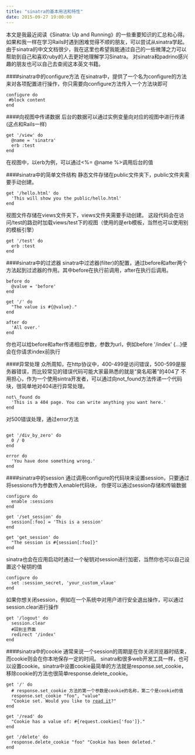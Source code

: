```yaml
---
title: "sinatra的基本用法和特性"
date: 2015-09-27 19:00:00
---
```

本文是我最近阅读《Sinatra: Up and Running》的一些重要知识的汇总和心得。
如果和我一样在学习Rails时遇到困难觉得不顺的朋友，可以尝试从sinatra学起。
由于sinatra的中文文档很少，我在这里也希望我能通过自己的一些微薄之力可以帮助到自己和喜欢ruby的人去更好地理解学习Sinatra。
对sinatra和padrino感兴趣的朋友也可以自己去查阅这本英文书籍。

####sinatra中的configure方法
在sinatra中，提供了一个名为configure的方法来对各项配置进行操作，你只需要向configure方法传入一个方法块即可
<pre><code>configure do
 #block content
end
</code></pre>

####向视图中传递数据
后台的数据可以通过实例变量向对应的视图中进行传递(这点和Rails一样)
<pre><code>get '/view' do
  @name = 'sinatra'
  erb :test
end
</code></pre>
在视图中，以erb为例，可以通过<%= @name %>调用后台的值

####sinatra中的简单文件结构
静态文件存储在public文件夹下，public文件夹需要手动创建。
<pre><code>get '/hello.html' do
  'This will show you the public/hello.html'
end
</code></pre>
视图文件存储在views文件夹下，views文件夹需要手动创建。
这段代码会在访问/test的路劲时加载views/test下的视图（使用的是erb模板，当然也可以使用别的模板引擎）
<pre><code>get '/test' do
  erb :test
end
</code></pre>

####sinatra中的过滤器
sinatra中过滤器(filter)的配置，通过before和after两个方法起到过滤器的作用。其中before在执行前调用，after在执行后调用。
<pre><code>before do
  @value = 'before'
end <br/>
get '/' do
  "The value is #{@value}."
end <br/>
after do
  'All over.'
end
</code></pre>
你也可以给before和after传递相应参数，参数为url，例如before '/index' {...}便会在你请求index前执行

####异常处理
众所周知，在http协议中，400-499是访问错误，500-599是服务器错误，而比较常见的错误代码可能大家最熟悉的就是“臭名昭著”的404了
不用担心，作为一个使用sintra开发者，可以通过向not_found方法传递一个代码块，很简单地对404进行异常处理。
<pre><code>not\_found do
  'This is a 404 page. You can write anything you want here.'
end
</code></pre>

对500错误处理，通过error方法
<pre><code>
get '/div_by_zero' do
  0 / 0
end <br/>
error do
  'You have done something wrong.'
end
</code></pre>

####sinatra中的session
通过调用configure的代码块来设置session，只要通过将sessions作为参数传入enable代码块，
你便可以通过session存储和传输数据
<pre><code>configure do
  enable :sessions
end <br/>
get '/set_session' do
  session[:foo] = 'This is a session'
end <br/>
get 'get_session' do
  "The session is #{session[:foo]}"
end
</code></pre>

sinatra也会在应用启动时通过一个秘钥对session进行加密，当然你也可以自己设置这个秘钥的值
<pre><code>configure do
  set :session_secret, 'your_custom_vlaue'
end
</code></pre>

如果你想关闭session，例如在一个系统中对用户进行安全退出操作，可以通过session.clear进行操作
<pre><code>get '/logout' do
  session.clear
  #回到主界面
  redirect '/index'
end
</code></pre>

####sinatra中的cookie
通常来说一个session的周期是在你关闭浏览器时结束，而cookie则会在你本地保存一定的时间。
sinatra和很多web开发工具一样，也可以设置cookie。sinatra中设置cookie最简单的方法就是response.set_cookie，
移除cookie的方法也很简单response.delete_cookie。
<pre><code>get '/' do
  # response.set_cookie 方法的第一个参数是cookie的名称，第二个是cookie的值
  response.set_cookie "foo", "value"
  "Cookie set. Would you like to <a href='/read'>read it</a>?"
end <br/>
get '/read' do
  "Cookie has a value of: #{request.cookies['foo']}."
end <br/>
get '/delete' do
  response.delete_cookie "foo" "Cookie has been deleted."
end
</pre><code>
